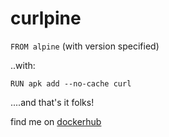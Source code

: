 # curlpine

`FROM alpine` (with version specified)

..with:

`RUN apk add --no-cache curl`

....and that's it folks!

find me on [dockerhub](https://hub.docker.com/r/eversc/curlpine)
